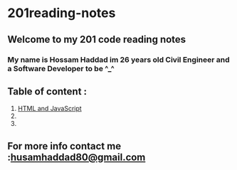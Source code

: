# 201reading-notes 
 
## Welcome to my 201 code reading notes 

### My name is Hossam Haddad im 26 years old Civil Engineer and a Software Developer to be ^_^ 


## Table of content : 
1. [HTML and JavaScript](https://hossamhaddad.github.io/201reading-notes/class-01)
2. 
3. 



## For more info contact me :husamhaddad80@gmail.com